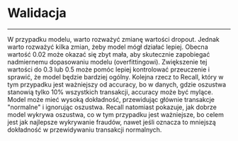 # Walidacja
---
W przypadku modelu, warto rozważyć zmianę wartości dropout. Jednak warto rozważyć kilka zmian, żeby model mógł działać lepiej. Obecna wartość 0.02 może okazać się zbyt mała, aby skutecznie zapobiegać nadmiernemu dopasowaniu modelu (overfittingowi). Zwiększenie tej wartości do 0.3 lub 0.5 może pomóc lepiej kontrolować przeuczenie i sprawić, że model będzie bardziej ogólny. Kolejna rzecz to Recall, który w tym przypadku jest ważniejszy od accuracy, bo w danych, gdzie oszustwa stanowią tylko 10% wszystkich transakcji, accuracy może być mylące. Model może mieć wysoką dokładność, przewidując głównie transakcje "normalne" i ignorując oszustwa. Recall natomiast pokazuje, jak dobrze model wykrywa oszustwa, co w tym przypadku jest ważniejsze, bo celem jest jak najlepsze wykrywanie fraudów, nawet jeśli oznacza to mniejszą dokładność w przewidywaniu transakcji normalnych.
